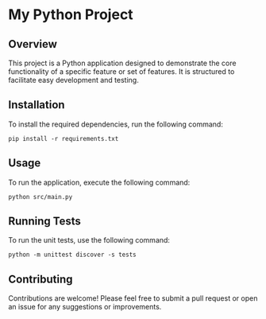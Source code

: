 # My Python Project

## Overview
This project is a Python application designed to demonstrate the core functionality of a specific feature or set of features. It is structured to facilitate easy development and testing.

## Installation
To install the required dependencies, run the following command:

```
pip install -r requirements.txt
```

## Usage
To run the application, execute the following command:

```
python src/main.py
```

## Running Tests
To run the unit tests, use the following command:

```
python -m unittest discover -s tests
```

## Contributing
Contributions are welcome! Please feel free to submit a pull request or open an issue for any suggestions or improvements.